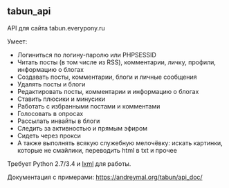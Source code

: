 tabun_api
---------

API для сайта tabun.everypony.ru

Умеет:

* Логиниться по логину-паролю или PHPSESSID
* Читать посты (в том числе из RSS), комментарии, личку, профили, информацию о блогах
* Создавать посты, комментарии, блоги и личные сообщения
* Удалять посты и блоги
* Редактировать посты, комментарии и информацию о блогах
* Ставить плюсики и минусики
* Работать с избранными постами и комментами
* Голосовать в опросах
* Рассылать инвайты в блоги
* Следить за активностью и прямым эфиром
* Сидеть через прокси
* А также выполнять всякую служебную мелочёвку: искать картинки, которые не смайлики, переводить html в txt и прочее

Требует Python 2.7/3.4 и [lxml](http://lxml.de/) для работы.

Документация с примерами: https://andreymal.org/tabun/api_doc/
